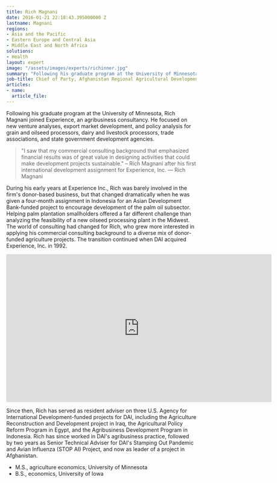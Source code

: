 ```yaml
---
title: Rich Magnani
date: 2016-01-21 22:18:43.395000000 Z
lastname: Magnani
regions:
- Asia and the Pacific
- Eastern Europe and Central Asia
- Middle East and North Africa
solutions:
- Health
layout: expert
image: "/assets/images/experts/richinner.jpg"
summary: "Following his graduate program at the University of Minnesota, Rich Magnani joined Experience, an agribusiness consultancy. He focused on new venture analyses, export market development, and policy analysis for grain and oilseed processors, dairy and livestock processors, trade associations, and state government development agencies."
job-title: Chief of Party, Afghanistan Regional Agricultural Development Program
articles:
- name:
  article_file:
---
```

Following his graduate program at the University of Minnesota, Rich Magnani joined Experience, an agribusiness consultancy. He focused on new venture analyses, export market development, and policy analysis for grain and oilseed processors, dairy and livestock processors, trade associations, and state government development agencies.

> "I saw that my commercial consulting background that emphasized financial results was of great value in designing activities that could make development projects sustainable." – Rich Magnani after his first international development assignment for Experience, Inc. — Rich Magnani

During his early years at Experience Inc., Rich was barely involved in the firm's donor-based business, but that changed dramatically when he was given a four-month assignment in Indonesia for an Asian Development Bank-funded project to encourage development of the palm oil subsector. Helping palm plantation smallholders offered a far different challenge than analyzing the feasibility of a new oilseed processing plant in the Midwest. The world of consulting had changed for Rich, who grew more interested in applying his commercial consulting background to a diverse mix of donor-funded agriculture projects. The transition continued when DAI acquired Experience, Inc. in 1992.

<iframe allowfullscreen="" frameborder="0" height="392" mozallowfullscreen="" src="http://player.vimeo.com/video/35278992?portrait=0" webkitallowfullscreen="" width="703"></iframe>

Since then, Rich has served as resident adviser on three U.S. Agency for International Development-funded projects for DAI, including the Agriculture Reconstruction and Development project in Iraq, the Agricultural Policy Reform Program in Egypt, and the Agribusiness Development Program in Indonesia. Rich has since worked in DAI's agribusiness practice, followed by two years as Senior Technical Adviser for DAI's Stamping Out Pandemic and Avian Influenza (STOP AI) Project, and now as leader of a project in Afghanistan.

* M.S., agriculture economics, University of Minnesota
* B.S., economics, University of Iowa

